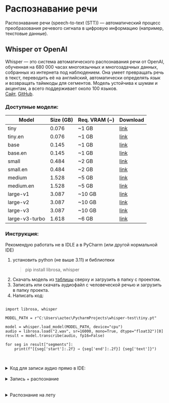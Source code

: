 # Распознавание речи
Распознавание речи (speech-to-text (STT)) — автоматический процесс преобразования речевого сигнала в цифровую информацию (например, текстовые данные).
## Whisper от OpenAI
Whisper — это система автоматического распознавания речи от OpenAI, обученная на 680 000 часах многоязычных и многозадачных данных, собранных из интернета под наблюдением. Она умеет превращать речь в текст, переводить её на английский, автоматически определять язык и возвращать таймкоды для сегментов. Модель устойчива к шумам и акцентам, а всего поддерживает около 100 языков.  
[Сайт](https://openai.com/index/whisper/), [GitHub](https://github.com/openai/whisper). 

### Доступные модели:
<table>
  <thead>
    <tr><th>Model</th><th>Size (GB)</th><th>Req. VRAM (~)</th><th>Download</th></tr>
  </thead>
  <tbody>
    <tr><td>tiny</td><td>0.076</td><td>~1 GB</td><td><a href="https://openaipublic.azureedge.net/main/whisper/models/65147644a518d12f04e32d6f3b26facc3f8dd46e5390956a9424a650c0ce22b9/tiny.pt">link</a></td></tr>
    <tr><td>tiny.en</td><td>0.076</td><td>~1 GB</td><td><a href="https://openaipublic.azureedge.net/main/whisper/models/d3dd57d32accea0b295c96e26691aa14d8822fac7d9d27d5dc00b4ca2826dd03/tiny.en.pt">link</a></td></tr>
    <tr><td>base</td><td>0.145</td><td>~1 GB</td><td><a href="https://openaipublic.azureedge.net/main/whisper/models/ed3a0b6b1c0edf879ad9b11b1af5a0e6ab5db9205f891f668f8b0e6c6326e34e/base.pt">link</a></td></tr>
    <tr><td>base.en</td><td>0.145</td><td>~1 GB</td><td><a href="https://openaipublic.azureedge.net/main/whisper/models/25a8566e1d0c1e2231d1c762132cd20e0f96a85d16145c3a00adf5d1ac670ead/base.en.pt">link</a></td></tr>
    <tr><td>small</td><td>0.484</td><td>~2 GB</td><td><a href="https://openaipublic.azureedge.net/main/whisper/models/9ecf779972d90ba49c06d968637d720dd632c55bbf19d441fb42bf17a411e794/small.pt">link</a></td></tr>
    <tr><td>small.en</td><td>0.484</td><td>~2 GB</td><td><a href="https://openaipublic.azureedge.net/main/whisper/models/f953ad0fd29cacd07d5a9eda5624af0f6bcf2258be67c92b79389873d91e0872/small.en.pt">link</a></td></tr>
    <tr><td>medium</td><td>1.528</td><td>~5 GB</td><td><a href="https://openaipublic.azureedge.net/main/whisper/models/345ae4da62f9b3d59415adc60127b97c714f32e89e936602e85993674d08dcb1/medium.pt">link</a></td></tr>
    <tr><td>medium.en</td><td>1.528</td><td>~5 GB</td><td><a href="https://openaipublic.azureedge.net/main/whisper/models/d7440d1dc186f76616474e0ff0b3b6b879abc9d1a4926b7adfa41db2d497ab4f/medium.en.pt">link</a></td></tr>
    <tr><td>large-v1</td><td>3.087</td><td>~10 GB</td><td><a href="https://openaipublic.azureedge.net/main/whisper/models/e4b87e7e0bf463eb8e6956e646f1e277e901512310def2c24bf0e11bd3c28e9a/large-v1.pt">link</a></td></tr>
    <tr><td>large-v2</td><td>3.087</td><td>~10 GB</td><td><a href="https://openaipublic.azureedge.net/main/whisper/models/81f7c96c852ee8fc832187b0132e569d6c3065a3252ed18e56effd0b6a73e524/large-v2.pt">link</a></td></tr>
    <tr><td>large-v3</td><td>3.087</td><td>~10 GB</td><td><a href="https://openaipublic.azureedge.net/main/whisper/models/e5b1a55b89c1367dacf97e3e19bfd829a01529dbfdeefa8caeb59b3f1b81dadb/large-v3.pt">link</a></td></tr>
    <tr><td>large-v3-turbo</td><td>1.618</td><td>~6 GB</td><td><a href="https://openaipublic.azureedge.net/main/whisper/models/aff26ae408abcba5fbf8813c21e62b0941638c5f6eebfb145be0c9839262a19a/large-v3-turbo.pt">link</a></td></tr>
  </tbody>
</table>

### Инструкция:
Рекомендую работать не в IDLE а в PyCharm (или другой нормальной IDE)  
1. установить python (не выше 3.11) и библиотеки  
    > pip install librosa, whisper
2. Скачать модель из [таблицы](speech-to-text.md#доступные-модели) сверху и загрузить в папку с проектом.
3. Записать или скачать аудиофайл с человеческой речью и загрузить в папку проекта.
4. Написать код:

```

import librosa, whisper

MODEL_PATH = r"C:\Users\aztec\PycharmProjects\whisper-test\tiny.pt"

model = whisper.load_model(MODEL_PATH, device="cpu")
audio = librosa.load("2.wav", sr=16000, mono=True, dtype="float32")[0]
result = model.transcribe(audio, fp16=False)

for seg in result["segments"]:
    print(f"[{seg['start']:.2f} → {seg['end']:.2f}] {seg['text']}")
    
```
<br>

<details><summary>Код для записи аудио прямо в IDE:</summary>

Для работы надо установить: pip install sounddevice, soundfile  

``` 
import sounddevice as sd, soundfile as sf, time

RATE = 16000
SECONDS = 10 #время записи в секндах
print("Recording...")
audio = sd.rec(int(SECONDS*RATE), samplerate=RATE, channels=1, dtype='float32')
sd.wait()
fname = f"rec_{int(time.time())}.wav"
sf.write(fname, audio, RATE)
print("Saved:", fname)
```   

</details>

<br>

<details><summary>Запись + распознание</summary>

``` 
import librosa, whisper
import sounddevice as sd, soundfile as sf, time

MODEL_PATH = r"C:\Users\aztec\PycharmProjects\whisper-test\tiny.pt"
model = whisper.load_model(MODEL_PATH, device="cpu")
SECONDS = 10

print("Recording for ", SECONDS, "seconds...")
audio = sd.rec(int(SECONDS*16000), samplerate=16000, channels=1, dtype='float32')
sd.wait()
fname = f"rec_{int(time.time())}.wav"
sf.write(fname, audio, 16000)
print("Saved:", fname)

audio = librosa.load(fname, sr=16000, mono=True, dtype="float32")[0]
result = model.transcribe(audio, fp16=False)

for seg in result["segments"]:
    print(f"[{seg['start']:.2f} → {seg['end']:.2f}] {seg['text']}")

```

</details>
<br>

<br>

<details><summary>Распознание на лету</summary>

```

import numpy as np, webrtcvad, sounddevice as sd, queue, threading, time, whisper, collections, os

SR = 16000
FRAME_MS = 20                           # 10/20/30 only
FRAME_SAMPLES = SR * FRAME_MS // 1000
VAD_AGGR = 2                            # 0..3
PRE_MS, END_MS, MAX_SEG_MS = 300, 600, 30000

# choose device automatically
DEVICE = "cuda" if (os.environ.get("CUDA_VISIBLE_DEVICES", "") != "" or
                    (hasattr(__import__("torch"), "cuda") and __import__("torch").cuda.is_available())) else "cpu"

model = whisper.load_model("turbo", device=DEVICE)  # or path to .pt

# queues
frames_q = queue.Queue(maxsize=128)     # raw int16 frames from audio callback
segs_q   = queue.Queue(maxsize=32)      # finalized float32 segments for ASR
stop = threading.Event()

# audio callback: push fixed-size frames ASAP
def audio_cb(indata, frames, time_info, status):
    if status: pass
    try:
        frames_q.put_nowait(indata.copy())  # int16, shape (N,1)
    except queue.Full:
        pass

# VAD segmenter: consume frames_q, emit speech segments to segs_q
def segmenter():
    vad = webrtcvad.Vad(VAD_AGGR)
    ring = collections.deque(maxlen=PRE_MS // FRAME_MS)
    triggered = False
    segment = []
    silence = 0
    t = 0.0
    seg_start_time = 0.0

    def i16_to_f32(buf: np.ndarray) -> np.ndarray:
        x = buf.view(np.int16).astype(np.float32, copy=False) / 32768.0
        return x

    while not (stop.is_set() and frames_q.empty()):
        try:
            frame = frames_q.get(timeout=0.1)      # (N,1) int16
        except queue.Empty:
            continue

        b = frame.tobytes()
        is_speech = vad.is_speech(b, SR)

        if not triggered:
            ring.append(frame)
            if is_speech:
                triggered = True
                seg_start_time = max(0.0, t - len(ring) * FRAME_MS / 1000.0)
                segment = list(ring); ring.clear()
                silence = 0
        else:
            segment.append(frame)
            silence = 0 if is_speech else silence + 1

            dur_ms = len(segment) * FRAME_MS
            if silence * FRAME_MS >= END_MS or dur_ms >= MAX_SEG_MS:
                seg = np.concatenate(segment, axis=0).reshape(-1, 1)  # int16 mono
                audio = i16_to_f32(seg).flatten().astype(np.float32, copy=False)
                try:
                    segs_q.put_nowait((audio, seg_start_time))
                except queue.Full:
                    pass
                triggered = False
                segment = []
                silence = 0

        t += FRAME_MS / 1000.0
        frames_q.task_done()

# ASR worker: consume segs_q, run Whisper
def transcriber():
    while not (stop.is_set() and segs_q.empty()):
        try:
            audio, t0 = segs_q.get(timeout=0.1)
        except queue.Empty:
            continue
        r = model.transcribe(audio, fp16=(DEVICE=="cuda"))
        for s in r["segments"]:
            print(f"[{t0 + s['start']:.2f} → {t0 + s['end']:.2f}] {s['text']}")
        segs_q.task_done()

# run
stream = sd.InputStream(samplerate=SR, channels=1, dtype='int16',
                        blocksize=FRAME_SAMPLES, callback=audio_cb)
seg_th = threading.Thread(target=segmenter, daemon=True)
asr_th = threading.Thread(target=transcriber, daemon=True)

print(f"Realtime VAD+ASR; device={DEVICE}. Ctrl+C to stop.")
with stream:
    seg_th.start(); asr_th.start()
    try:
        while True: time.sleep(0.2)
    except KeyboardInterrupt:
        stop.set()
        seg_th.join(timeout=2); asr_th.join(timeout=2)


```

</details>
<br>
